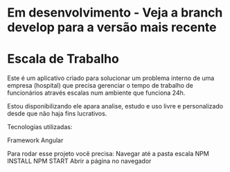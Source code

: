 
# Em desenvolvimento - Veja a branch develop para a versão mais recente

# Escala de Trabalho

Este é um aplicativo criado para solucionar um problema interno de uma empresa (hospital) que precisa
gerenciar o tempo de trabalho de funcionários através escalas num ambiente que funciona 24h.

Estou disponibilizando ele apara analise, estudo e uso livre e personalizado desde que não haja fins lucrativos.

Tecnologias utilizadas: 

Framework Angular

Para rodar esse projeto você precisa:
Navegar até a pasta escala
NPM INSTALL 
NPM START
Abrir a página no navegador
